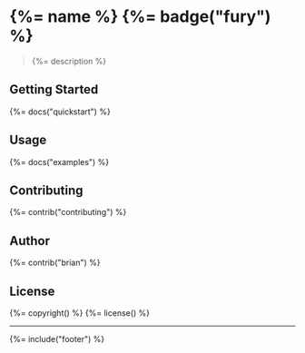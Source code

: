 # {%= name %} {%=  badge("fury") %}

> {%= description %}

## Getting Started
{%= docs("quickstart") %}

## Usage
{%= docs("examples") %}

## Contributing
{%= contrib("contributing") %}

## Author
{%= contrib("brian") %}

## License
{%= copyright() %}
{%= license() %}

***

{%= include("footer") %}
